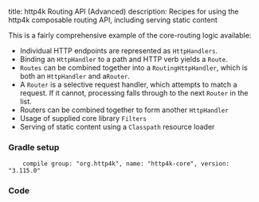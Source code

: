 title: http4k Routing API (Advanced)
description: Recipes for using the http4k composable routing API, including serving static content

This is a fairly comprehensive example of the core-routing logic available:

- Individual HTTP endpoints are represented as `HttpHandlers`.
- Binding an `HttpHandler` to a path and HTTP verb yields a `Route`.
- `Routes` can be combined together into a `RoutingHttpHandler`, which is both an `HttpHandler` and a`Router`.
- A `Router` is a selective request handler, which attempts to match a request. If it cannot, processing falls through to the next `Router` in the list.
- Routers can be combined together to form another `HttpHandler`
- Usage of supplied core library `Filters`
- Serving of static content using a `Classpath` resource loader

### Gradle setup
```
    compile group: "org.http4k", name: "http4k-core", version: "3.115.0"
```

### Code [<img class="octocat"/>](https://github.com/http4k/http4k/blob/master/src/docs/cookbook/nestable_routes/example.kt)

<script src="https://gist-it.appspot.com/https://github.com/http4k/http4k/blob/master/src/docs/cookbook/nestable_routes/example.kt"></script>
